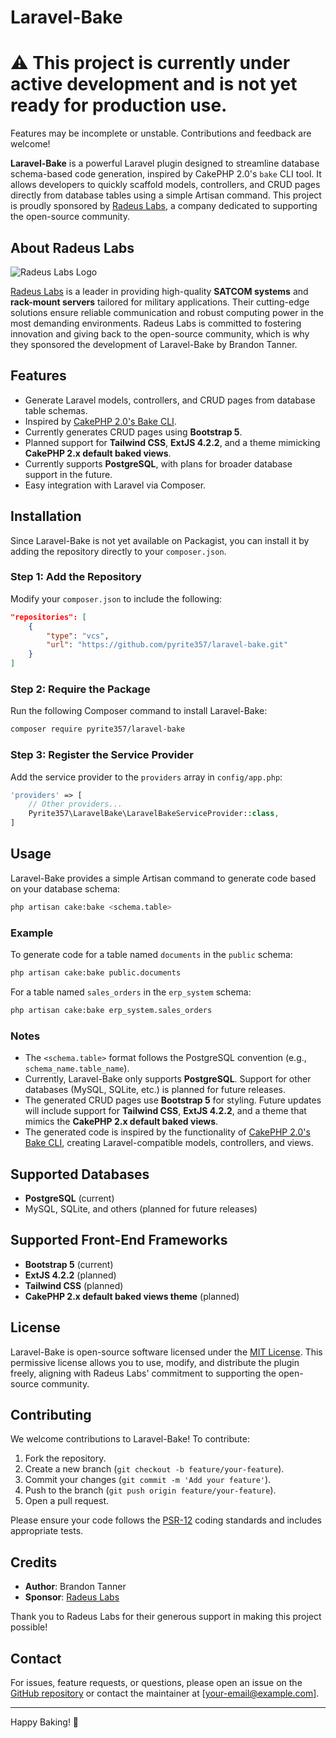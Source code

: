# Laravel-Bake

# ⚠️ **This project is currently under active development and is not yet ready for production use.**
Features may be incomplete or unstable. Contributions and feedback are welcome!



**Laravel-Bake** is a powerful Laravel plugin designed to streamline database schema-based code generation, inspired by CakePHP 2.0's `bake` CLI tool. It allows developers to quickly scaffold models, controllers, and CRUD pages directly from database tables using a simple Artisan command. This project is proudly sponsored by [Radeus Labs](https://radeuslabs.com), a company dedicated to supporting the open-source community.

## About Radeus Labs

![Radeus Labs Logo](https://radeuslabs.com/wp-content/uploads/2025/01/logo-radeus-labs-footer-New.png)

[Radeus Labs](https://radeuslabs.com) is a leader in providing high-quality **SATCOM systems** and **rack-mount servers** tailored for military applications. Their cutting-edge solutions ensure reliable communication and robust computing power in the most demanding environments. Radeus Labs is committed to fostering innovation and giving back to the open-source community, which is why they sponsored the development of Laravel-Bake by Brandon Tanner.

## Features

- Generate Laravel models, controllers, and CRUD pages from database table schemas.
- Inspired by [CakePHP 2.0's Bake CLI](https://book.cakephp.org/2/en/console-and-shells/code-generation-with-bake.html).
- Currently generates CRUD pages using **Bootstrap 5**.
- Planned support for **Tailwind CSS**, **ExtJS 4.2.2**, and a theme mimicking **CakePHP 2.x default baked views**.
- Currently supports **PostgreSQL**, with plans for broader database support in the future.
- Easy integration with Laravel via Composer.

## Installation

Since Laravel-Bake is not yet available on Packagist, you can install it by adding the repository directly to your `composer.json`.

### Step 1: Add the Repository

Modify your `composer.json` to include the following:

```json
"repositories": [
    {
        "type": "vcs",
        "url": "https://github.com/pyrite357/laravel-bake.git"
    }
]
```

### Step 2: Require the Package

Run the following Composer command to install Laravel-Bake:

```bash
composer require pyrite357/laravel-bake
```

### Step 3: Register the Service Provider

Add the service provider to the `providers` array in `config/app.php`:

```php
'providers' => [
    // Other providers...
    Pyrite357\LaravelBake\LaravelBakeServiceProvider::class,
]
```

## Usage

Laravel-Bake provides a simple Artisan command to generate code based on your database schema:

```bash
php artisan cake:bake <schema.table>
```

### Example

To generate code for a table named `documents` in the `public` schema:

```bash
php artisan cake:bake public.documents
```

For a table named `sales_orders` in the `erp_system` schema:

```bash
php artisan cake:bake erp_system.sales_orders
```

### Notes

- The `<schema.table>` format follows the PostgreSQL convention (e.g., `schema_name.table_name`).
- Currently, Laravel-Bake only supports **PostgreSQL**. Support for other databases (MySQL, SQLite, etc.) is planned for future releases.
- The generated CRUD pages use **Bootstrap 5** for styling. Future updates will include support for **Tailwind CSS**, **ExtJS 4.2.2**, and a theme that mimics the **CakePHP 2.x default baked views**.
- The generated code is inspired by the functionality of [CakePHP 2.0's Bake CLI](https://book.cakephp.org/2/en/console-and-shells/code-generation-with-bake.html), creating Laravel-compatible models, controllers, and views.

## Supported Databases

- **PostgreSQL** (current)
- MySQL, SQLite, and others (planned for future releases)

## Supported Front-End Frameworks

- **Bootstrap 5** (current)
- **ExtJS 4.2.2** (planned)
- **Tailwind CSS** (planned)
- **CakePHP 2.x default baked views theme** (planned)

## License

Laravel-Bake is open-source software licensed under the [MIT License](LICENSE). This permissive license allows you to use, modify, and distribute the plugin freely, aligning with Radeus Labs' commitment to supporting the open-source community.

## Contributing

We welcome contributions to Laravel-Bake! To contribute:

1. Fork the repository.
2. Create a new branch (`git checkout -b feature/your-feature`).
3. Commit your changes (`git commit -m 'Add your feature'`).
4. Push to the branch (`git push origin feature/your-feature`).
5. Open a pull request.

Please ensure your code follows the [PSR-12](https://www.php-fig.org/psr/psr-12/) coding standards and includes appropriate tests.

## Credits

- **Author**: Brandon Tanner
- **Sponsor**: [Radeus Labs](https://radeuslabs.com)

Thank you to Radeus Labs for their generous support in making this project possible!

## Contact

For issues, feature requests, or questions, please open an issue on the [GitHub repository](https://github.com/your-username/laravel-bake) or contact the maintainer at [your-email@example.com].

---
Happy Baking! 🍰

